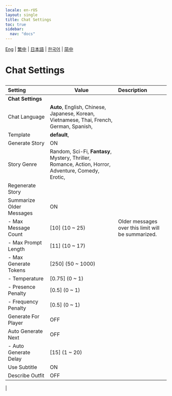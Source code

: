 ```yaml
---
locale: en-rUS
layout: single
title: Chat Settings
toc: true
sidebar:
  nav: "docs"
---
```

[Eng](/dancexr/menu/2025.4/chat/chat_settings) | [繁中](/tw/dancexr/menu/2025.4/chat/chat_settings) | [日本語](/jp/dancexr/menu/2025.4/chat/chat_settings) | [한국어](/kr/dancexr/menu/2025.4/chat/chat_settings) | [简中](/zh/dancexr/menu/2025.4/chat/chat_settings)

# Chat Settings

## 

| Setting | Value | Description |
| :--- | --- | :--- |
|**Chat Settings** | | 
| Chat Language | **Auto**, English, Chinese, Japanese, Korean, Vietnamese, Thai, French, German, Spanish,  |  |
| Template | **default**,  |  |
| Generate Story | ON | 
| Story Genre | Random, Sci-Fi, **Fantasy**, Mystery, Thriller, Romance, Action, Horror, Adventure, Comedy, Erotic,  |  |
| Regenerate Story || 
| Summarize Older Messages | ON | 
|- Max Message Count | [10] (10 ~ 25) | Older messages over this limit will be summarized.
|- Max Prompt Length | [11] (10 ~ 17) | 
|- Max Generate Tokens | [250] (50 ~ 1000) | 
|- Temperature | [0.75] (0 ~ 1) | 
|- Presence Penalty | [0.5] (0 ~ 1) | 
|- Frequency Penalty | [0.5] (0 ~ 1) | 
| Generate For Player | OFF | 
| Auto Generate Next | OFF | 
|- Auto Generate Delay | [15] (1 ~ 20) | 
| Use Subtitle | ON | 
| Describe Outfit | OFF | 
|
